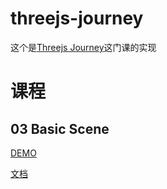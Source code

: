 # threejs-journey

这个是[Threejs Journey](https://threejs-journey.com/)这门课的实现

# 课程

## 03 Basic Scene

[DEMO](https://threejs-journey-eta.vercel.app/)

[文档](https://github.com/TaroSunn/threejs-journey/tree/main/03%20Basic%20Scene)
